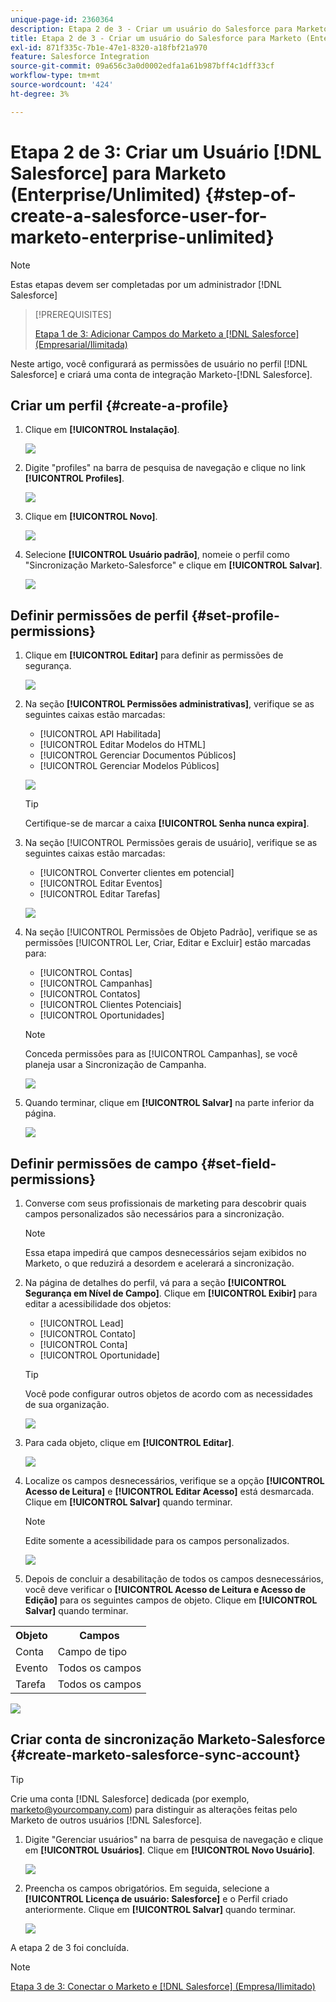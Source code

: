 ```yaml
---
unique-page-id: 2360364
description: Etapa 2 de 3 - Criar um usuário do Salesforce para Marketo (Enterprise/Unlimited) - Documentação do Marketo - Documentação do produto
title: Etapa 2 de 3 - Criar um usuário do Salesforce para Marketo (Enterprise/Unlimited)
exl-id: 871f335c-7b1e-47e1-8320-a18fbf21a970
feature: Salesforce Integration
source-git-commit: 09a656c3a0d0002edfa1a61b987bff4c1dff33cf
workflow-type: tm+mt
source-wordcount: '424'
ht-degree: 3%

---
```


# Etapa 2 de 3: Criar um Usuário [!DNL Salesforce] para Marketo (Enterprise/Unlimited) {#step-of-create-a-salesforce-user-for-marketo-enterprise-unlimited}

>[!NOTE]
>
>Estas etapas devem ser completadas por um administrador [!DNL Salesforce]

>[!PREREQUISITES]
>
>[Etapa 1 de 3: Adicionar Campos do Marketo a [!DNL Salesforce] (Empresarial/Ilimitada)](/help/marketo/product-docs/crm-sync/salesforce-sync/setup/enterprise-unlimited-edition/step-1-of-3-add-marketo-fields-to-salesforce-enterprise-unlimited.md)

Neste artigo, você configurará as permissões de usuário no perfil [!DNL Salesforce] e criará uma conta de integração Marketo-[!DNL Salesforce].

## Criar um perfil {#create-a-profile}

1. Clique em **[!UICONTROL Instalação]**.

   ![](assets/image2015-6-11-16-3a15-3a27.png)

1. Digite &quot;profiles&quot; na barra de pesquisa de navegação e clique no link **[!UICONTROL Profiles]**.

   ![](assets/sfdc-profiles-hands.png)

1. Clique em **[!UICONTROL Novo]**.

   ![](assets/image2014-12-9-9-3a19-3a15.png)

1. Selecione **[!UICONTROL Usuário padrão]**, nomeie o perfil como &quot;Sincronização Marketo-Salesforce&quot; e clique em **[!UICONTROL Salvar]**.

   ![](assets/image2014-12-9-9-3a19-3a22.png)

## Definir permissões de perfil {#set-profile-permissions}

1. Clique em **[!UICONTROL Editar]** para definir as permissões de segurança.

   ![](assets/image2014-12-9-9-3a19-3a30.png)

1. Na seção **[!UICONTROL Permissões administrativas]**, verifique se as seguintes caixas estão marcadas:

   * [!UICONTROL API Habilitada]
   * [!UICONTROL Editar Modelos do HTML]
   * [!UICONTROL Gerenciar Documentos Públicos]
   * [!UICONTROL Gerenciar Modelos Públicos]

   ![](assets/image2014-12-9-9-3a19-3a38.png)

   >[!TIP]
   >
   >Certifique-se de marcar a caixa **[!UICONTROL Senha nunca expira]**.

1. Na seção [!UICONTROL Permissões gerais de usuário], verifique se as seguintes caixas estão marcadas:

   * [!UICONTROL Converter clientes em potencial]
   * [!UICONTROL Editar Eventos]
   * [!UICONTROL Editar Tarefas]

   ![](assets/image2014-12-9-9-3a19-3a47.png)

1. Na seção [!UICONTROL Permissões de Objeto Padrão], verifique se as permissões [!UICONTROL Ler, Criar, Editar e Excluir] estão marcadas para:

   * [!UICONTROL Contas]
   * [!UICONTROL Campanhas]
   * [!UICONTROL Contatos]
   * [!UICONTROL Clientes Potenciais]
   * [!UICONTROL Oportunidades]

   >[!NOTE]
   >
   >Conceda permissões para as [!UICONTROL Campanhas], se você planeja usar a Sincronização de Campanha.

   ![](assets/image2014-12-9-9-3a19-3a57.png)

1. Quando terminar, clique em **[!UICONTROL Salvar]** na parte inferior da página.

   ![](assets/image2014-12-9-9-3a20-3a5.png)

## Definir permissões de campo {#set-field-permissions}

1. Converse com seus profissionais de marketing para descobrir quais campos personalizados são necessários para a sincronização.

   >[!NOTE]
   >
   >Essa etapa impedirá que campos desnecessários sejam exibidos no Marketo, o que reduzirá a desordem e acelerará a sincronização.

1. Na página de detalhes do perfil, vá para a seção **[!UICONTROL Segurança em Nível de Campo]**. Clique em **[!UICONTROL Exibir]** para editar a acessibilidade dos objetos:

   * [!UICONTROL Lead]
   * [!UICONTROL Contato]
   * [!UICONTROL Conta]
   * [!UICONTROL Oportunidade]

   >[!TIP]
   >
   >Você pode configurar outros objetos de acordo com as necessidades de sua organização.

   ![](assets/image2014-12-9-9-3a20-3a14.png)

1. Para cada objeto, clique em **[!UICONTROL Editar]**.

   ![](assets/sfdc-sync-field-edit1.png)

1. Localize os campos desnecessários, verifique se a opção **[!UICONTROL Acesso de Leitura]** e **[!UICONTROL Editar Acesso]** está desmarcada. Clique em **[!UICONTROL Salvar]** quando terminar.

   >[!NOTE]
   >
   >Edite somente a acessibilidade para os campos personalizados.

   ![](assets/sfdc-sync-field-edit2.png)

1. Depois de concluir a desabilitação de todos os campos desnecessários, você deve verificar o **[!UICONTROL Acesso de Leitura e Acesso de Edição]** para os seguintes campos de objeto. Clique em **[!UICONTROL Salvar]** quando terminar.

<table>
 <tbody>
  <tr>
   <th>Objeto</th>
   <th>Campos</th>
  </tr>
  <tr>
   <td>Conta</td>
   <td>Campo de tipo</td>
  </tr>
  <tr>
   <td>Evento</td>
   <td>Todos os campos</td>
  </tr>
  <tr>
   <td>Tarefa</td>
   <td>Todos os campos</td>
  </tr>
 </tbody>
</table>

![](assets/sfdc-check-the-boxes.png)

## Criar conta de sincronização Marketo-Salesforce {#create-marketo-salesforce-sync-account}

>[!TIP]
>
>Crie uma conta [!DNL Salesforce] dedicada (por exemplo, <marketo@yourcompany.com>) para distinguir as alterações feitas pelo Marketo de outros usuários [!DNL Salesforce].

1. Digite &quot;Gerenciar usuários&quot; na barra de pesquisa de navegação e clique em **[!UICONTROL Usuários]**. Clique em **[!UICONTROL Novo Usuário]**.

   ![](assets/sfdc-new-users.png)

1. Preencha os campos obrigatórios. Em seguida, selecione a **[!UICONTROL Licença de usuário: Salesforce]** e o Perfil criado anteriormente. Clique em **[!UICONTROL Salvar]** quando terminar.

   ![](assets/image2014-12-9-9-3a20-3a56.png)

A etapa 2 de 3 foi concluída.

>[!NOTE]
>
>[Etapa 3 de 3: Conectar o Marketo e [!DNL Salesforce] (Empresa/Ilimitado)](/help/marketo/product-docs/crm-sync/salesforce-sync/setup/enterprise-unlimited-edition/step-3-of-3-connect-marketo-and-salesforce-enterprise-unlimited.md)

